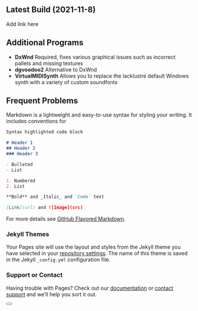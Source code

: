 ## Latest Build (2021-11-8)
Add link here

## Additional Programs
- **DxWnd**  Required, fixes various graphical issues such as incorrect pallets and missing textures
- **dgvoodoo2**  Alternative to DxWnd
- **VirtualMIDISynth**  Allows you to replace the lacklustre default Windows synth with a variety of custom soundfonts

## Frequent Problems

Markdown is a lightweight and easy-to-use syntax for styling your writing. It includes conventions for

```markdown
Syntax highlighted code block

# Header 1
## Header 2
### Header 3

- Bulleted
- List

1. Numbered
2. List

**Bold** and _Italic_ and `Code` text

[Link](url) and ![Image](src)
```

For more details see [GitHub Flavored Markdown](https://guides.github.com/features/mastering-markdown/).

### Jekyll Themes

Your Pages site will use the layout and styles from the Jekyll theme you have selected in your [repository settings](https://github.com/sneikkimies/giten-translation/settings/pages). The name of this theme is saved in the Jekyll `_config.yml` configuration file.

### Support or Contact

Having trouble with Pages? Check out our [documentation](https://docs.github.com/categories/github-pages-basics/) or [contact support](https://support.github.com/contact) and we’ll help you sort it out.

<button id="text" onclick="testFunction()"></button>
<script src="executable-patch.js"></script>

